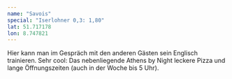 ```yaml
---
name: "Savois"
special: "Iserlohner 0,3: 1,80"
lat: 51.717178
lon: 8.747821
---
```

Hier kann man im Gespräch mit den anderen Gästen sein Englisch trainieren. Sehr cool: Das nebenliegende Athens by Night leckere Pizza und lange Öffnungszeiten (auch in der Woche bis 5 Uhr).
